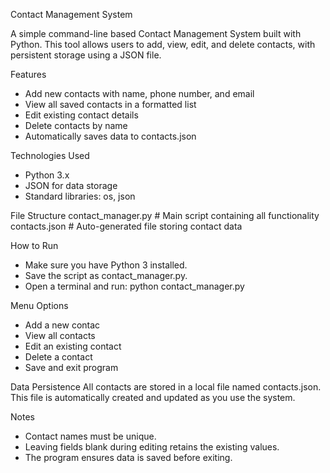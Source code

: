 Contact Management System

A simple command-line based Contact Management System built with Python. This tool allows users to add, view, edit, and delete contacts, with persistent storage using a JSON file.

Features
- Add new contacts with name, phone number, and email
- View all saved contacts in a formatted list
- Edit existing contact details
- Delete contacts by name
- Automatically saves data to contacts.json

Technologies Used
- Python 3.x
- JSON for data storage
- Standard libraries: os, json

File Structure
contact_manager.py       # Main script containing all functionality
contacts.json            # Auto-generated file storing contact data

How to Run
- Make sure you have Python 3 installed.
- Save the script as contact_manager.py.
- Open a terminal and run:
python contact_manager.py

Menu Options
- Add a new contac 
- View all contacts
- Edit an existing contact
- Delete a contact
- Save and exit program

Data Persistence
All contacts are stored in a local file named contacts.json. This file is automatically created and updated as you use the system.

Notes
- Contact names must be unique.
- Leaving fields blank during editing retains the existing values.
- The program ensures data is saved before exiting.
